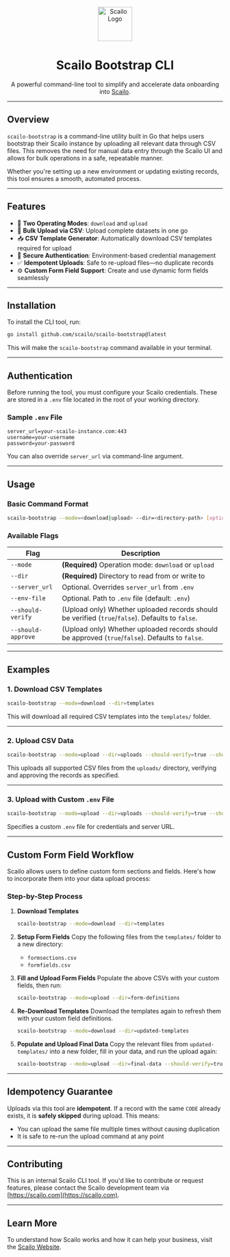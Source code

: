 <p align="center">
  <img src="https://pub-fbb2435be97c492d8ece0578844483ea.r2.dev/scailo-logo.png" alt="Scailo Logo" height="80"/>
</p>

<h1 align="center">Scailo Bootstrap CLI</h1>

<p align="center">
  A powerful command-line tool to simplify and accelerate data onboarding into <a target="_blank" href="https://scailo.com">Scailo</a>.
</p>

---

## Overview

`scailo-bootstrap` is a command-line utility built in Go that helps users bootstrap their Scailo instance by uploading all relevant data through CSV files. This removes the need for manual data entry through the Scailo UI and allows for bulk operations in a safe, repeatable manner.

Whether you're setting up a new environment or updating existing records, this tool ensures a smooth, automated process.

---

## Features

- 🔄 **Two Operating Modes**: `download` and `upload`
- 📂 **Bulk Upload via CSV**: Upload complete datasets in one go
- 📥 **CSV Template Generator**: Automatically download CSV templates required for upload
- 🔐 **Secure Authentication**: Environment-based credential management
- ✅ **Idempotent Uploads**: Safe to re-upload files—no duplicate records
- ⚙️ **Custom Form Field Support**: Create and use dynamic form fields seamlessly

---

## Installation

To install the CLI tool, run:

```bash
go install github.com/scailo/scailo-bootstrap@latest
````

This will make the `scailo-bootstrap` command available in your terminal.

---

## Authentication

Before running the tool, you must configure your Scailo credentials. These are stored in a `.env` file located in the root of your working directory.

### Sample `.env` File

```env
server_url=your-scailo-instance.com:443
username=your-username
password=your-password
```

You can also override `server_url` via command-line argument.

---

## Usage

### Basic Command Format

```bash
scailo-bootstrap --mode=<download|upload> --dir=<directory-path> [options]
```

### Available Flags

| Flag               | Description                                                                                      |
| ------------------ | ------------------------------------------------------------------------------------------------ |
| `--mode`           | **(Required)** Operation mode: `download` or `upload`                                            |
| `--dir`            | **(Required)** Directory to read from or write to                                                |
| `--server_url`     | Optional. Overrides `server_url` from `.env`                                                     |
| `--env-file`       | Optional. Path to `.env` file (default: `.env`)                                                  |
| `--should-verify`  | (Upload only) Whether uploaded records should be verified (`true`/`false`). Defaults to `false`. |
| `--should-approve` | (Upload only) Whether uploaded records should be approved (`true`/`false`). Defaults to `false`. |

---

## Examples

### 1. Download CSV Templates

```bash
scailo-bootstrap --mode=download --dir=templates
```

This will download all required CSV templates into the `templates/` folder.

---

### 2. Upload CSV Data

```bash
scailo-bootstrap --mode=upload --dir=uploads --should-verify=true --should-approve=true
```

This uploads all supported CSV files from the `uploads/` directory, verifying and approving the records as specified.

---

### 3. Upload with Custom `.env` File

```bash
scailo-bootstrap --mode=upload --dir=uploads --should-verify=true --should-approve=true --env-file=.env
```

Specifies a custom `.env` file for credentials and server URL.

---

## Custom Form Field Workflow

Scailo allows users to define custom form sections and fields. Here's how to incorporate them into your data upload process:

### Step-by-Step Process

1. **Download Templates**

   ```bash
   scailo-bootstrap --mode=download --dir=templates
   ```

2. **Setup Form Fields**
   Copy the following files from the `templates/` folder to a new directory:

   * `formsections.csv`
   * `formfields.csv`

3. **Fill and Upload Form Fields**
   Populate the above CSVs with your custom fields, then run:

   ```bash
   scailo-bootstrap --mode=upload --dir=form-definitions
   ```

4. **Re-Download Templates**
   Download the templates again to refresh them with your custom field definitions.

   ```bash
   scailo-bootstrap --mode=download --dir=updated-templates
   ```

5. **Populate and Upload Final Data**
   Copy the relevant files from `updated-templates/` into a new folder, fill in your data, and run the upload again:

   ```bash
   scailo-bootstrap --mode=upload --dir=final-data --should-verify=true --should-approve=true
   ```

---

## Idempotency Guarantee

Uploads via this tool are **idempotent**. If a record with the same `CODE` already exists, it is **safely skipped** during upload. This means:

* You can upload the same file multiple times without causing duplication
* It is safe to re-run the upload command at any point

---

## Contributing

This is an internal Scailo CLI tool. If you'd like to contribute or request features, please contact the Scailo development team via [https://scailo.com](https://scailo.com).

---

## Learn More

To understand how Scailo works and how it can help your business, visit the [Scailo Website](https://scailo.com).